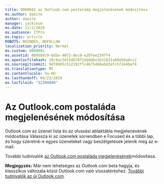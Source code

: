 ```yaml
---
title: 8000041 az Outlook.com postaláda megjelenésének módosítása
ms.author: daeite
author: daeite
manager: jackiesm
ms.date: 11/2/2018
ms.audience: ITPro
ms.topic: article
ROBOTS: NOINDEX, NOFOLLOW
localization_priority: Normal
ms.custom: 8000041
ms.assetid: 089589c9-6d5e-4073-8ec9-e297ee2397f4
ms.openlocfilehash: 20c8ac5d15d878f2ebddbe2b31831a89eb6a0cc2
ms.sourcegitcommit: 9d78905c512192ffc4675468abd2efc5f2e4baf4
ms.translationtype: MT
ms.contentlocale: hu-HU
ms.lasthandoff: 04/23/2019
ms.locfileid: "32394040"
---
```

# <a name="change-the-look-of-your-outlookcom-mailbox"></a>Az Outlook.com postaláda megjelenésének módosítása

Outlook.com az üzenet lista és az olvasási ablaktábla megjelenésének módosítása Válassza ki az üzenetek sorrendben e Focused és a többi lap, és hogy szeretné-e egyes üzeneteket vagy beszélgetések jelenik meg az e-mail.
  
További tudnivalók [az Outlook.com postaláda megjelenésének](https://go.microsoft.com/fwlink/p/?linkid=2001401&amp;clcid=0x409)módosítása.
  
 **Megjegyzés:** Már nem lehetséges az Outlook.com beta hagyja, és klasszikus változata közül Outlook.com való visszatéréshez. [További tudnivalók az új Outlook.com](https://go.microsoft.com/fwlink/p/?linkid=874356).
  

